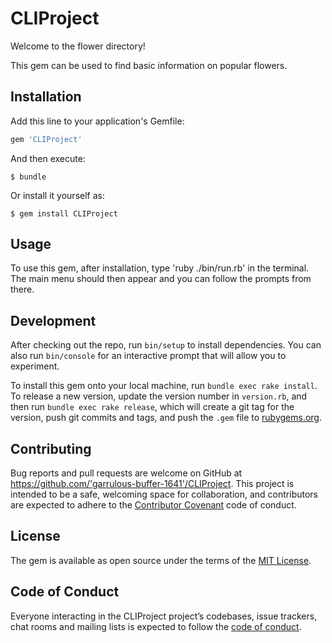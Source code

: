 # CLIProject

Welcome to the flower directory!

This gem can be used to find basic information on popular flowers.

## Installation

Add this line to your application's Gemfile:

```ruby
gem 'CLIProject'
```

And then execute:

    $ bundle

Or install it yourself as:

    $ gem install CLIProject

## Usage

To use this gem, after installation, type 'ruby ./bin/run.rb' in the terminal. The main menu should then appear and you can follow the prompts from there. 

## Development

After checking out the repo, run `bin/setup` to install dependencies. You can also run `bin/console` for an interactive prompt that will allow you to experiment.

To install this gem onto your local machine, run `bundle exec rake install`. To release a new version, update the version number in `version.rb`, and then run `bundle exec rake release`, which will create a git tag for the version, push git commits and tags, and push the `.gem` file to [rubygems.org](https://rubygems.org).

## Contributing

Bug reports and pull requests are welcome on GitHub at https://github.com/'garrulous-buffer-1641'/CLIProject. This project is intended to be a safe, welcoming space for collaboration, and contributors are expected to adhere to the [Contributor Covenant](http://contributor-covenant.org) code of conduct.

## License

The gem is available as open source under the terms of the [MIT License](https://opensource.org/licenses/MIT).

## Code of Conduct

Everyone interacting in the CLIProject project’s codebases, issue trackers, chat rooms and mailing lists is expected to follow the [code of conduct](https://github.com/'garrulous-buffer-1641'/CLIProject/blob/master/CODE_OF_CONDUCT.md).
